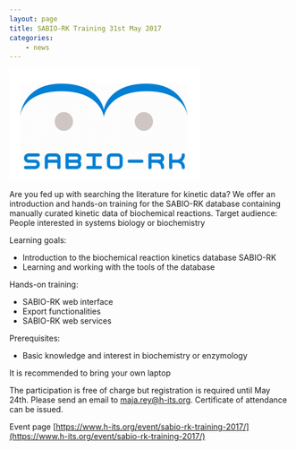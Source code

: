 ```yaml
---
layout: page
title: SABIO-RK Training 31st May 2017
categories:
    - news
---
```


![SABIO-RK](/img/news/sabio-rk.png)

Are you fed up with searching the literature for kinetic data?
We offer an introduction and hands-on training for the SABIO-RK database containing manually curated kinetic data of biochemical reactions.
Target audience:
People interested in systems biology or biochemistry

Learning goals:
* Introduction to the biochemical reaction kinetics database SABIO-RK
* Learning and working with the tools of the database

Hands-on training:
* SABIO-RK web interface
* Export functionalities
* SABIO-RK web services

Prerequisites:
* Basic knowledge and interest in biochemistry or enzymology

It is recommended to bring your own laptop

The participation is free of charge but registration is required until May 24th. Please send an email to maja.rey@h-its.org.
Certificate of attendance can be issued.

Event page [https://www.h-its.org/event/sabio-rk-training-2017/](https://www.h-its.org/event/sabio-rk-training-2017/)